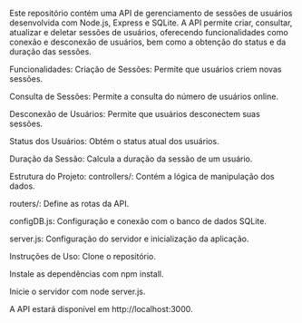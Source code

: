 Este repositório contém uma API de gerenciamento de sessões de usuários desenvolvida com Node.js, Express e SQLite. A API permite criar, consultar, atualizar e deletar sessões de usuários, oferecendo funcionalidades como conexão e desconexão de usuários, bem como a obtenção do status e da duração das sessões.

Funcionalidades:
Criação de Sessões: Permite que usuários criem novas sessões.

Consulta de Sessões: Permite a consulta do número de usuários online.

Desconexão de Usuários: Permite que usuários desconectem suas sessões.

Status dos Usuários: Obtém o status atual dos usuários.

Duração da Sessão: Calcula a duração da sessão de um usuário.

Estrutura do Projeto:
controllers/: Contém a lógica de manipulação dos dados.

routers/: Define as rotas da API.

configDB.js: Configuração e conexão com o banco de dados SQLite.

server.js: Configuração do servidor e inicialização da aplicação.

Instruções de Uso:
Clone o repositório.

Instale as dependências com npm install.

Inicie o servidor com node server.js.

A API estará disponível em http://localhost:3000.
